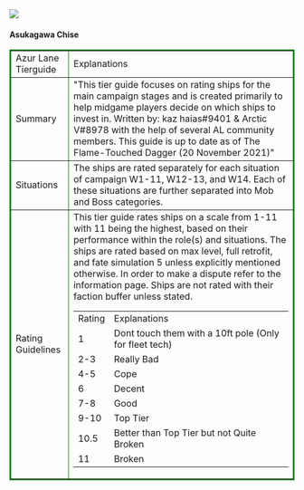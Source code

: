 <html>
    <body>
        <table border="2" bordercolor="green">
        <tr>
            <td>Azur Lane Tierguide</td>
            <td>Explanations</td>
        </tr>
        <tr>
            <td>Summary</td>
            <td>
            "This tier guide focuses on rating ships for the main campaign stages and is 
            created primarily to help midgame players decide on which ships to invest in.
            Written by: kaz haias#9401 & Arctic V#8978 with the help of several AL community 
            members.
            This guide is up to date as of The Flame-Touched Dagger (20 November 2021)"
            </td>
        </tr>
        <tr>
            <td>Situations</td>
            <td>
            The ships are rated separately for each situation of 
            campaign W1-11, W12-13, and W14. Each of these 
            situations are further separated into Mob and Boss categories.
            </td>
        </tr>
        <tr>
            <td>Rating Guidelines</td>
            <td>
                This tier guide rates ships on a scale from 1-11 with 11 
                being the highest, based on their performance within the 
                role(s) and situations. The ships are rated based on max level,
                full retrofit, and fate simulation 5 unless explicitly mentioned 
                otherwise. In order to make a dispute refer to the information page. 
                Ships are not rated with their faction buffer unless stated.
                <table>
                    <tr>
                        <td>Rating</td>
                        <td>Explanations</td>
                    </tr>
                    <tr>
                        <td>1</td>
                        <td>Dont touch them with a 10ft pole (Only for fleet tech)</td>
                    </tr>
                    <tr>
                        <td>2-3</td>
                        <td>Really Bad</td>
                    </tr>
                    <tr>
                        <td>4-5</td>
                        <td>Cope</td>
                    </tr>
                    <tr>
                        <td>6</td>
                        <td>Decent</td>
                    </tr>
                    <tr>
                        <td>7-8</td>
                        <td>Good</td>
                    </tr>
                    <tr>
                        <td>9-10</td>
                        <td>Top Tier</td>
                    </tr>
                    <tr>
                        <td>10.5</td>
                        <td>Better than Top Tier but not Quite Broken</td>
                    </tr>
                    <tr>
                        <td>11</td>
                        <td>Broken</td>
                    </tr>
                </table>							
            </td>
        </tr>
        <tr style="border-left-color: aqua; border-width: 5px">
            <img src="/Images/azur_lane_chise_asukagawa_by_private_gallade_devgpli-fullview.jpg">
            <h4>Asukagawa Chise</h4>
        </tr>
    </table>
    </body>
</html>

